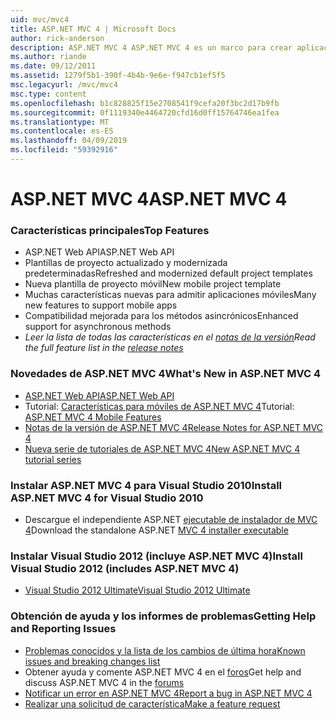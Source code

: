 ```yaml
---
uid: mvc/mvc4
title: ASP.NET MVC 4 | Microsoft Docs
author: rick-anderson
description: ASP.NET MVC 4 ASP.NET MVC 4 es un marco para crear aplicaciones web escalable y basada en estándares con los patrones de diseño bien establecido y la eficacia de AS....
ms.author: riande
ms.date: 09/12/2011
ms.assetid: 1279f5b1-390f-4b4b-9e6e-f947cb1ef5f5
msc.legacyurl: /mvc/mvc4
msc.type: content
ms.openlocfilehash: b1c828825f15e2708541f9cefa20f3bc2d17b9fb
ms.sourcegitcommit: 0f1119340e4464720cfd16d0ff15764746ea1fea
ms.translationtype: MT
ms.contentlocale: es-ES
ms.lasthandoff: 04/09/2019
ms.locfileid: "59392916"
---
```

# <a name="aspnet-mvc-4"></a><span data-ttu-id="c92ab-103">ASP.NET MVC 4</span><span class="sxs-lookup"><span data-stu-id="c92ab-103">ASP.NET MVC 4</span></span>

### <a name="top-features"></a><span data-ttu-id="c92ab-104">Características principales</span><span class="sxs-lookup"><span data-stu-id="c92ab-104">Top Features</span></span>

- <span data-ttu-id="c92ab-105">ASP.NET Web API</span><span class="sxs-lookup"><span data-stu-id="c92ab-105">ASP.NET Web API</span></span>
- <span data-ttu-id="c92ab-106">Plantillas de proyecto actualizado y modernizada predeterminadas</span><span class="sxs-lookup"><span data-stu-id="c92ab-106">Refreshed and modernized default project templates</span></span>
- <span data-ttu-id="c92ab-107">Nueva plantilla de proyecto móvil</span><span class="sxs-lookup"><span data-stu-id="c92ab-107">New mobile project template</span></span>
- <span data-ttu-id="c92ab-108">Muchas características nuevas para admitir aplicaciones móviles</span><span class="sxs-lookup"><span data-stu-id="c92ab-108">Many new features to support mobile apps</span></span>
- <span data-ttu-id="c92ab-109">Compatibilidad mejorada para los métodos asincrónicos</span><span class="sxs-lookup"><span data-stu-id="c92ab-109">Enhanced support for asynchronous methods</span></span>
- *<span data-ttu-id="c92ab-110">Leer la lista de todas las características en el [notas de la versión](../whitepapers/mvc4-release-notes.md)</span><span class="sxs-lookup"><span data-stu-id="c92ab-110">Read the full feature list in the [release notes](../whitepapers/mvc4-release-notes.md)</span></span>*


### <a name="whats-new-in-aspnet-mvc-4"></a><span data-ttu-id="c92ab-111">Novedades de ASP.NET MVC 4</span><span class="sxs-lookup"><span data-stu-id="c92ab-111">What's New in ASP.NET MVC 4</span></span>

- [<span data-ttu-id="c92ab-112">ASP.NET Web API</span><span class="sxs-lookup"><span data-stu-id="c92ab-112">ASP.NET Web API</span></span>](../web-api/index.md)
- <span data-ttu-id="c92ab-113">Tutorial: [Características para móviles de ASP.NET MVC 4](overview/older-versions/aspnet-mvc-4-mobile-features.md)</span><span class="sxs-lookup"><span data-stu-id="c92ab-113">Tutorial: [ASP.NET MVC 4 Mobile Features](overview/older-versions/aspnet-mvc-4-mobile-features.md)</span></span>
- [<span data-ttu-id="c92ab-114">Notas de la versión de ASP.NET MVC 4</span><span class="sxs-lookup"><span data-stu-id="c92ab-114">Release Notes for ASP.NET MVC 4</span></span>](../whitepapers/mvc4-release-notes.md)
- [<span data-ttu-id="c92ab-115">Nueva serie de tutoriales de ASP.NET MVC 4</span><span class="sxs-lookup"><span data-stu-id="c92ab-115">New ASP.NET MVC 4 tutorial series</span></span>](overview/older-versions/getting-started-with-aspnet-mvc4/intro-to-aspnet-mvc-4.md)


### <a name="install-aspnet-mvc-4-for-visual-studio-2010"></a><span data-ttu-id="c92ab-116">Instalar ASP.NET MVC 4 para Visual Studio 2010</span><span class="sxs-lookup"><span data-stu-id="c92ab-116">Install ASP.NET MVC 4 for Visual Studio 2010</span></span>

- <span data-ttu-id="c92ab-117">Descargue el independiente ASP.NET [ejecutable de instalador de MVC 4](https://www.microsoft.com/download/details.aspx?id=30683)</span><span class="sxs-lookup"><span data-stu-id="c92ab-117">Download the standalone ASP.NET [MVC 4 installer executable](https://www.microsoft.com/download/details.aspx?id=30683)</span></span>


### <a name="install-visual-studio-2012-includes-aspnet-mvc-4"></a><span data-ttu-id="c92ab-118">Instalar Visual Studio 2012 (incluye ASP.NET MVC 4)</span><span class="sxs-lookup"><span data-stu-id="c92ab-118">Install Visual Studio 2012 (includes ASP.NET MVC 4)</span></span>

- [<span data-ttu-id="c92ab-119">Visual Studio 2012 Ultimate</span><span class="sxs-lookup"><span data-stu-id="c92ab-119">Visual Studio 2012 Ultimate</span></span>](https://go.microsoft.com/fwlink/?linkid=247148)


### <a name="getting-help-and-reporting-issues"></a><span data-ttu-id="c92ab-120">Obtención de ayuda y los informes de problemas</span><span class="sxs-lookup"><span data-stu-id="c92ab-120">Getting Help and Reporting Issues</span></span>

- [<span data-ttu-id="c92ab-121">Problemas conocidos y la lista de los cambios de última hora</span><span class="sxs-lookup"><span data-stu-id="c92ab-121">Known issues and breaking changes list</span></span>](../whitepapers/mvc4-release-notes.md#_Toc303253815)
- <span data-ttu-id="c92ab-122">Obtener ayuda y comente ASP.NET MVC 4 en el [foros](https://forums.asp.net/1146.aspx)</span><span class="sxs-lookup"><span data-stu-id="c92ab-122">Get help and discuss ASP.NET MVC 4 in the [forums](https://forums.asp.net/1146.aspx)</span></span>
- [<span data-ttu-id="c92ab-123">Notificar un error en ASP.NET MVC 4</span><span class="sxs-lookup"><span data-stu-id="c92ab-123">Report a bug in ASP.NET MVC 4</span></span>](https://github.com/aspnet/AspNetWebStack/issues)
- [<span data-ttu-id="c92ab-124">Realizar una solicitud de característica</span><span class="sxs-lookup"><span data-stu-id="c92ab-124">Make a feature request</span></span>](http://aspnet.uservoice.com/forums/41201-asp-net-mvc)
